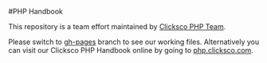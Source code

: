#PHP Handbook

This repository is a team effort maintained by [Clicksco PHP Team](http://docs.clicksco.com/php/#team).

Please switch to [gh-pages](https://github.com/Clicksco/PHP-Handbook/tree/gh-pages) branch to see our working files. Alternatively you can visit our Clicksco PHP Handbook online by going to [php.clicksco.com](http://php.clicksco.com/).